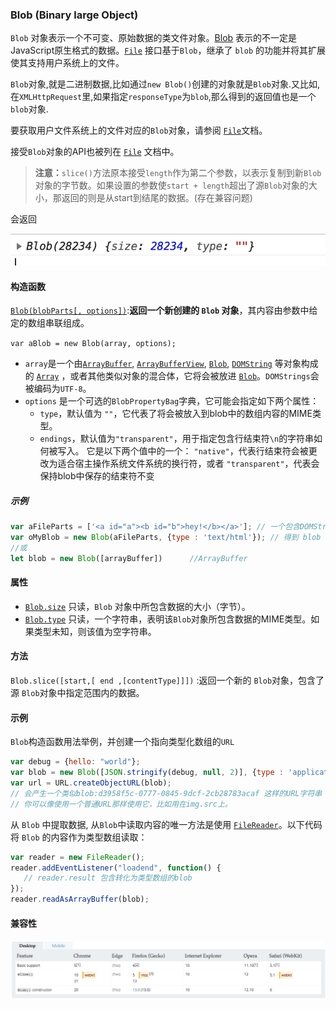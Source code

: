 ### Blob   (Binary large Object)

`Blob` 对象表示一个不可变、原始数据的类文件对象。[Blob](https://developer.mozilla.org/zh-CN/docs/Web/API/Blob) 表示的不一定是JavaScript原生格式的数据。[`File`](https://developer.mozilla.org/zh-CN/docs/Web/API/File) 接口基于`Blob`，继承了 `blob` 的功能并将其扩展使其支持用户系统上的文件。

`Blob`对象,就是二进制数据,比如通过`new Blob()`创建的对象就是`Blob`对象.又比如,在`XMLHttpRequest`里,如果指定`responseType`为`blob`,那么得到的返回值也是一个`blob`对象.

要获取用户文件系统上的文件对应的`Blob`对象，请参阅 [`File`](https://developer.mozilla.org/zh-CN/docs/Web/API/File)文档。

接受`Blob`对象的API也被列在 [`File`](https://developer.mozilla.org/zh-CN/docs/Web/API/File) 文档中。

> **注意：**`slice()`方法原本接受`length`作为第二个参数，以表示复制到新`Blob`对象的字节数。如果设置的参数使`start + length`超出了源`Blob`对象的大小，那返回的则是从start到结尾的数据。(存在兼容问题)

会返回

 ![](./images/1533695636020.jpg)

#### 构造函数

[`Blob(blobParts[, options])`](https://developer.mozilla.org/zh-CN/docs/Web/API/Blob/Blob):**返回一个新创建的 `Blob` 对象**，其内容由参数中给定的数组串联组成。

`var aBlob = new Blob(array, options);`

- `array`是一个由[`ArrayBuffer`](https://developer.mozilla.org/zh-CN/docs/Web/JavaScript/Reference/Global_Objects/ArrayBuffer), [`ArrayBufferView`](https://developer.mozilla.org/zh-CN/docs/Web/API/ArrayBufferView), [`Blob`](https://developer.mozilla.org/zh-CN/docs/Web/API/Blob), [`DOMString`](https://developer.mozilla.org/zh-CN/docs/Web/API/DOMString) 等对象构成的 [`Array`](https://developer.mozilla.org/zh-CN/docs/Web/JavaScript/Reference/Array) ，或者其他类似对象的混合体，它将会被放进 [`Blob`](https://developer.mozilla.org/zh-CN/docs/Web/API/Blob)。`DOMStrings`会被编码为`UTF-8`。
- `options` 是一个可选的`BlobPropertyBag`字典，它可能会指定如下两个属性：
  - `type`，默认值为 `""`，它代表了将会被放入到blob中的数组内容的MIME类型。
  - `endings`，默认值为`"transparent"`，用于指定包含行结束符`\n`的字符串如何被写入。 它是以下两个值中的一个： `"native"`，代表行结束符会被更改为适合宿主操作系统文件系统的换行符，或者 `"transparent"`，代表会保持blob中保存的结束符不变

##### 示例

```js
var aFileParts = ['<a id="a"><b id="b">hey!</b></a>']; // 一个包含DOMString的数组
var oMyBlob = new Blob(aFileParts, {type : 'text/html'}); // 得到 blob
//或
let blob = new Blob([arrayBuffer])		//ArrayBuffer
```



#### 属性

- [`Blob.size`](https://developer.mozilla.org/zh-CN/docs/Web/API/Blob/size) 只读，`Blob` 对象中所包含数据的大小（字节）。
- [`Blob.type`](https://developer.mozilla.org/zh-CN/docs/Web/API/Blob/type) 只读，一个字符串，表明该`Blob`对象所包含数据的MIME类型。如果类型未知，则该值为空字符串。

#### 方法

`Blob.slice([start,[ end ,[contentType]]])` :返回一个新的 `Blob`对象，包含了源 `Blob`对象中指定范围内的数据。

#### 示例

`Blob`构造函数用法举例，并创建一个指向类型化数组的`URL`

```js
var debug = {hello: "world"};
var blob = new Blob([JSON.stringify(debug, null, 2)], {type : 'application/json'});
var url = URL.createObjectURL(blob);
// 会产生一个类似blob:d3958f5c-0777-0845-9dcf-2cb28783acaf 这样的URL字符串
// 你可以像使用一个普通URL那样使用它，比如用在img.src上。
```

从 `Blob` 中提取数据, 从`Blob`中读取内容的唯一方法是使用 [`FileReader`](https://developer.mozilla.org/zh-CN/docs/Web/API/FileReader)。以下代码将 `Blob` 的内容作为类型数组读取：

```js
var reader = new FileReader();
reader.addEventListener("loadend", function() {
   // reader.result 包含转化为类型数组的blob
});
reader.readAsArrayBuffer(blob);
```

#### 兼容性

![](./images/1533695755363.jpg)

